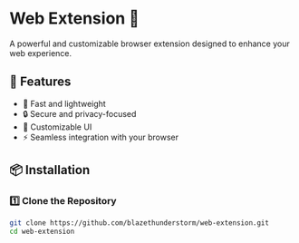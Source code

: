 # Web Extension 🚀

A powerful and customizable browser extension designed to enhance your web experience.

## 🌟 Features
- 🚀 Fast and lightweight
- 🔒 Secure and privacy-focused
- 🎨 Customizable UI
- ⚡ Seamless integration with your browser

## 📦 Installation

### **1️⃣ Clone the Repository**
```bash
git clone https://github.com/blazethunderstorm/web-extension.git
cd web-extension
